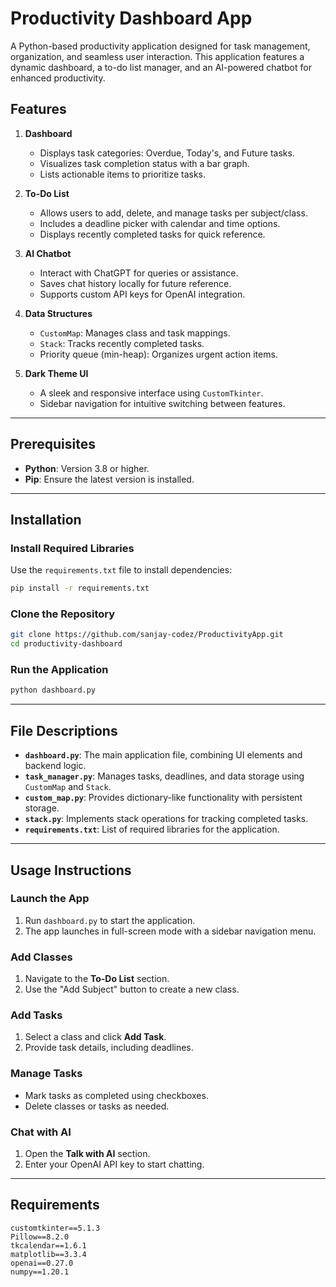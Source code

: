 
# Productivity Dashboard App

A Python-based productivity application designed for task management, organization, and seamless user interaction. This application features a dynamic dashboard, a to-do list manager, and an AI-powered chatbot for enhanced productivity.

## Features

1. **Dashboard**
   - Displays task categories: Overdue, Today's, and Future tasks.
   - Visualizes task completion status with a bar graph.
   - Lists actionable items to prioritize tasks.

2. **To-Do List**
   - Allows users to add, delete, and manage tasks per subject/class.
   - Includes a deadline picker with calendar and time options.
   - Displays recently completed tasks for quick reference.

3. **AI Chatbot**
   - Interact with ChatGPT for queries or assistance.
   - Saves chat history locally for future reference.
   - Supports custom API keys for OpenAI integration.

4. **Data Structures**
   - `CustomMap`: Manages class and task mappings.
   - `Stack`: Tracks recently completed tasks.
   - Priority queue (min-heap): Organizes urgent action items.

5. **Dark Theme UI**
   - A sleek and responsive interface using `CustomTkinter`.
   - Sidebar navigation for intuitive switching between features.

---

## Prerequisites

- **Python**: Version 3.8 or higher.
- **Pip**: Ensure the latest version is installed.

---

## Installation

### Install Required Libraries
Use the `requirements.txt` file to install dependencies:

```bash
pip install -r requirements.txt
```

### Clone the Repository
```bash
git clone https://github.com/sanjay-codez/ProductivityApp.git
cd productivity-dashboard
```

### Run the Application
```bash
python dashboard.py
```

---

## File Descriptions

- **`dashboard.py`**: The main application file, combining UI elements and backend logic.
- **`task_manager.py`**: Manages tasks, deadlines, and data storage using `CustomMap` and `Stack`.
- **`custom_map.py`**: Provides dictionary-like functionality with persistent storage.
- **`stack.py`**: Implements stack operations for tracking completed tasks.
- **`requirements.txt`**: List of required libraries for the application.

---

## Usage Instructions

### Launch the App
1. Run `dashboard.py` to start the application.
2. The app launches in full-screen mode with a sidebar navigation menu.

### Add Classes
1. Navigate to the **To-Do List** section.
2. Use the "Add Subject" button to create a new class.

### Add Tasks
1. Select a class and click **Add Task**.
2. Provide task details, including deadlines.

### Manage Tasks
- Mark tasks as completed using checkboxes.
- Delete classes or tasks as needed.

### Chat with AI
1. Open the **Talk with AI** section.
2. Enter your OpenAI API key to start chatting.

---

## Requirements

```plaintext
customtkinter==5.1.3
Pillow==8.2.0
tkcalendar==1.6.1
matplotlib==3.3.4
openai==0.27.0
numpy==1.20.1
```
